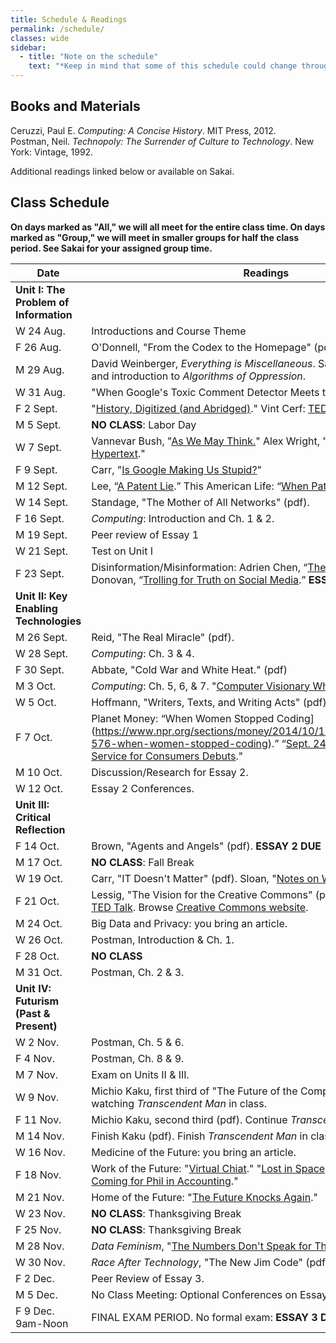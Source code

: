 ```yaml
---
title: Schedule & Readings
permalink: /schedule/
classes: wide
sidebar:
  - title: "Note on the schedule"
    text: "*Keep in mind that some of this schedule could change throughout the semester. However, if anything changes I'll update this page, and I'll be sure to give you plenty of advance notice.*"
---
```


## Books and Materials

Ceruzzi, Paul E. *Computing: A Concise History*. MIT Press, 2012.  
Postman, Neil. *Technopoly: The Surrender of Culture to Technology*. New York: Vintage, 1992.

Additional readings linked below or available on Sakai.

## Class Schedule

**On days marked as "All," we will all meet for the entire class time. On days marked as "Group," we will meet in smaller groups for half the class period. See Sakai for your assigned group time.**

Date|Readings|Discussion
--|----|--
|**Unit I: The Problem of Information**
W 24 Aug.|Introductions and Course Theme|All
F 26 Aug.|O'Donnell, "From the Codex to the Homepage" (pdf).|All
M 29 Aug.|David Weinberger, *Everything is Miscellaneous*. Safiya Noble: [TEDx Talk](https://youtu.be/UXuJ8yQf6dI) and introduction to *Algorithms of Oppression*.|Group
W 31 Aug.|"When Google's Toxic Comment Detector Meets the 'Google Memo'."|All
F 2 Sept.|"[History, Digitized (and Abridged)](http://www.nytimes.com/2007/03/10/business/yourmoney/11archive.html?ref=business)." Vint Cerf: [TEDx Talk](https://www.youtube.com/watch?reload=9&v=GV0A82TCrf0)|Group
M 5 Sept.|**NO CLASS**: Labor Day
W 7 Sept.|Vannevar Bush, "[As We May Think.](http://www.theatlantic.com/magazine/archive/1945/07/as-we-may-think/303881/)" Alex Wright, "[The Secret History of Hypertext](https://www.theatlantic.com/technology/archive/2014/05/in-search-of-the-proto-memex/371385/)."|Group
F 9 Sept.|Carr, "[Is Google Making Us Stupid?](http://www.theatlantic.com/magazine/archive/2008/07/is-google-making-us-stupid/306868/)"|Group
M 12 Sept.|Lee, “[A Patent Lie](http://www.nytimes.com/2007/06/09/opinion/09lee.html?_r=1&oref=slogin).” This American Life: “[When Patents Attack: Part II](http://www.thisamericanlife.org/radio-archives/episode/496/when-patents-attack-part-two).”|All
W 14 Sept.|Standage, "The Mother of All Networks" (pdf).|Group
F 16 Sept.|*Computing*: Introduction and Ch. 1 & 2.|Group
M 19 Sept.|Peer review of Essay 1|All
W 21 Sept.|Test on Unit I|All
F 23 Sept.|Disinformation/Misinformation: Adrien Chen, “[The Agency](https://www.nytimes.com/2015/06/07/magazine/the-agency.html).” Joan Donovan, “[Trolling for Truth on Social Media](https://www.scientificamerican.com/article/trolling-for-truth-on-social-media/).” **ESSAY 1 DUE**|All
|**Unit II: Key Enabling Technologies**
M 26 Sept.|Reid, "The Real Miracle" (pdf).|All
W 28 Sept.|*Computing*: Ch. 3 & 4.|Group
F 30 Sept.|Abbate, "Cold War and White Heat." (pdf)|Group
M 3 Oct.|*Computing*: Ch. 5, 6, & 7. "[Computer Visionary Who Invented the Mouse](http://www.nytimes.com/2013/07/04/technology/douglas-c-engelbart-inventor-of-the-computer-mouse-dies-at-88.html)."|All
W 5 Oct.|Hoffmann, "Writers, Texts, and Writing Acts" (pdf)|Group
F 7 Oct.|Planet Money: “When Women Stopped Coding](https://www.npr.org/sections/money/2014/10/17/356944145/episode-576-when-women-stopped-coding).” “[Sept. 24, 1979: First Online Service for Consumers Debuts](https://www.wired.com/2009/09/0924compuserve-launches/)."|Group
M 10 Oct.|Discussion/Research for Essay 2.|All
W 12 Oct.|Essay 2 Conferences.|All
|**Unit III: Critical Reflection**
F 14 Oct.|Brown, "Agents and Angels" (pdf). **ESSAY 2 DUE**|All
M 17 Oct.|**NO CLASS**: Fall Break
W 19 Oct.|Carr, "IT Doesn't Matter" (pdf). Sloan, "[Notes on Web3](https://www.robinsloan.com/lab/notes-on-web3/)."|Group
F 21 Oct.|Lessig, "The Vision for the Creative Commons" (pdf pgs 36-49). Lessig: [TED Talk](https://www.ted.com/talks/lawrence_lessig_laws_that_choke_creativity). Browse [Creative Commons website](https://creativecommons.org/).|Group
M 24 Oct.|Big Data and Privacy: you bring an article.|All
W 26 Oct.|Postman, Introduction & Ch. 1.|Group
F 28 Oct.|**NO CLASS**
M 31 Oct.|Postman, Ch. 2 & 3.|Group
|**Unit IV: Futurism (Past & Present)**
W 2 Nov.|Postman, Ch. 5 & 6.|All
F 4 Nov.|Postman, Ch. 8 & 9.|Group
M 7 Nov.|Exam on Units II & III.|All
W 9 Nov.|Michio Kaku, first third of "The Future of the Computer" (pdf). Also watching *Transcendent Man* in class.|All
F 11 Nov.|Michio Kaku, second third (pdf). Continue *Transcendent Man*.|All
M 14 Nov.|Finish Kaku (pdf). Finish *Transcendent Man* in class.|All
W 16 Nov.|Medicine of the Future: you bring an article.|All
F 18 Nov.|Work of the Future: "[Virtual Chiat](http://www.wired.com/wired/archive/2.07/chiat.html)." "[Lost in Space](http://www.wired.com/wired/archive/7.02/chiat.html)." "[The Robots are Coming for Phil in Accounting](https://www.nytimes.com/2021/03/06/business/the-robots-are-coming-for-phil-in-accounting.html)."|Group
M 21 Nov.|Home of the Future: "[The Future Knocks Again](http://www.nytimes.com/2008/07/10/garden/10disney.html)."|Group
W 23 Nov.|**NO CLASS**: Thanksgiving Break
F 25 Nov.|**NO CLASS**: Thanksgiving Break
M 28 Nov.|*Data Feminism*, "[The Numbers Don't Speak for Themselves](https://data-feminism.mitpress.mit.edu/pub/czq9dfs5/release/3)."|Group
W 30 Nov.|*Race After Technology*, "The New Jim Code" (pdf).|Group
F 2 Dec.|Peer Review of Essay 3.|All
M 5 Dec.|No Class Meeting: Optional Conferences on Essay 3|All
F 9 Dec. 9am-Noon|FINAL EXAM PERIOD. No formal exam: **ESSAY 3 DUE BEFORE NOON**|All
